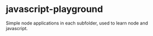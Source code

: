 # javascript-playground

Simple node applications in each subfolder, used to learn node and javascript.
